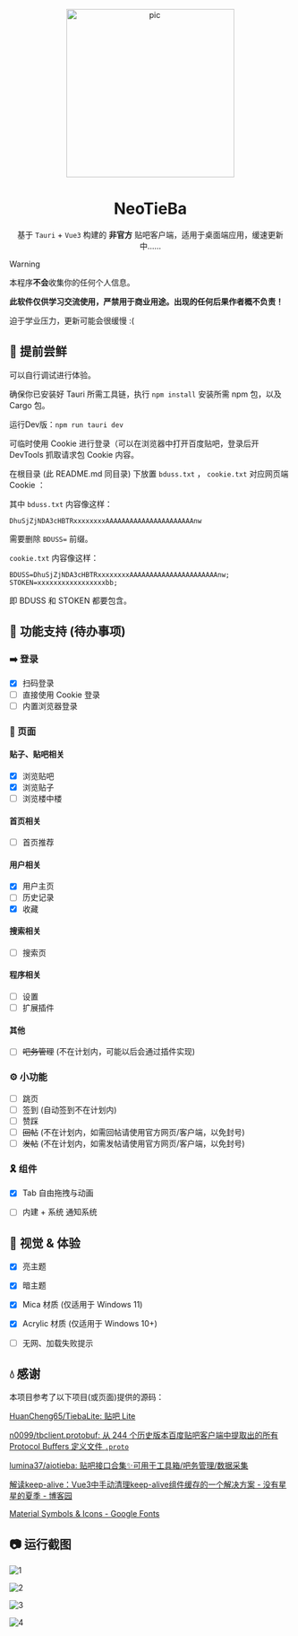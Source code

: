 <p align="center">
<img height="300" width="300" src="./app-icon.png" alt="pic"/>
</p>
<div align="center">

# NeoTieBa

基于 `Tauri` + `Vue3` 构建的 **非官方** 贴吧客户端，适用于桌面端应用，缓速更新中……

</div>

> [!warning]
>
> 本程序**不会**收集你的任何个人信息。
>
> **此软件仅供学习交流使用，严禁用于商业用途。出现的任何后果作者概不负责！**
>
> 迫于学业压力，更新可能会很缓慢 :(



## 🐛 提前尝鲜

可以自行调试进行体验。

确保你已安装好 Tauri 所需工具链，执行 `npm install` 安装所需 npm 包，以及 Cargo 包。

运行Dev版：`npm run tauri dev`

可临时使用 Cookie 进行登录（可以在浏览器中打开百度贴吧，登录后开 DevTools 抓取请求包 Cookie 内容。

在根目录 (此 README.md 同目录) 下放置 `bduss.txt` ， `cookie.txt` 对应网页端 Cookie ：

其中 `bduss.txt` 内容像这样：

```
DhuSjZjNDA3cHBTRxxxxxxxxAAAAAAAAAAAAAAAAAAAAAAnw
```

需要删除 `BDUSS=` 前缀。

`cookie.txt` 内容像这样：

```
BDUSS=DhuSjZjNDA3cHBTRxxxxxxxxAAAAAAAAAAAAAAAAAAAAAAnw; STOKEN=xxxxxxxxxxxxxxxxxbb;
```

即 BDUSS 和 STOKEN 都要包含。



## 🚀 功能支持 (待办事项)

### ➡️ 登录

- [x] 扫码登录
- [ ] 直接使用 Cookie 登录
- [ ] 内置浏览器登录

### 📄 页面

#### 贴子、贴吧相关

- [x] 浏览贴吧
- [x] 浏览贴子
- [ ] 浏览楼中楼

#### 首页相关

- [ ] 首页推荐

#### 用户相关

- [x] 用户主页
- [ ] 历史记录
- [x] 收藏

#### 搜索相关

- [ ] 搜索页

#### 程序相关

- [ ] 设置
- [ ] 扩展插件

#### 其他

- [ ] ~~吧务管理~~ (不在计划内，可能以后会通过插件实现)

### ⚙ 小功能

- [ ] 跳页
- [ ] 签到 (自动签到不在计划内)
- [ ] 赞踩
- [ ] ~~回帖~~ (不在计划内，如需回帖请使用官方网页/客户端，以免封号)
- [ ] ~~发帖~~ (不在计划内，如需发帖请使用官方网页/客户端，以免封号)

### 🎗️ 组件

- [x] Tab 自由拖拽与动画
- [ ] 内建 + 系统 通知系统



## 👀 视觉 & 体验

- [x] 亮主题
- [x] 暗主题
- [x] Mica 材质 (仅适用于 Windows 11)
- [x] Acrylic 材质 (仅适用于 Windows 10+)
- [ ] 无网、加载失败提示



## 💧 感谢

本项目参考了以下项目(或页面)提供的源码：

[HuanCheng65/TiebaLite: 贴吧 Lite](https://github.com/HuanCheng65/TiebaLite)

[n0099/tbclient.protobuf: 从 244 个历史版本百度贴吧客户端中提取出的所有 Protocol Buffers 定义文件 `.proto`](https://github.com/n0099/tbclient.protobuf)

[lumina37/aiotieba: 贴吧接口合集✨可用于工具箱/吧务管理/数据采集](https://github.com/lumina37/aiotieba)

[解读keep-alive：Vue3中手动清理keep-alive组件缓存的一个解决方案 - 没有星星的夏季 - 博客园](https://www.cnblogs.com/shanfeng1000/p/16692266.html)

[Material Symbols & Icons - Google Fonts](https://fonts.google.com/icons)



## 📷 运行截图

![1](./assets/1.png)

![2](./assets/2.png)

![3](./assets/3.png)

![4](./assets/4.png)
